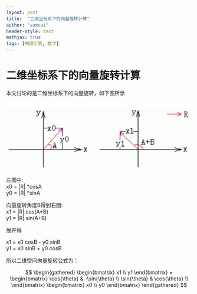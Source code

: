 ```yaml
---
layout: post
title:  "二维坐标系下的向量旋转计算"
author: "sumcai"
header-style: text
mathjax: true
tags: [物理引擎, 数学]
---
```


# 二维坐标系下的向量旋转计算

本文讨论的是二维坐标系下的向量旋转，如下图所示

![rotate](/assets/img/image-20201231095429995.png)  



左图中:  
x0 = |R| *cosA  
y0 = |R| *sinA  

向量旋转角度B得到右图:  
x1 = |R| cos(A+B)  
y1 = |R| sin(A+B)  

展开得  

x1 = x0 cosB - y0 sinB  
y1 = x0 sinB + y0 cosB  

所以二维空间向量旋转公式为：

$$
\begin{gathered}
\begin{bmatrix}
  x1 \\
  y1
\end{bmatrix} =
\begin{bmatrix}
  \cos{\theta} & -\sin{\theta} \\
  \sin{\theta} & \cos{\theta}  \\
\end{bmatrix}
\begin{bmatrix}
  x0 \\
  y0
\end{bmatrix}
\end{gathered}
$$